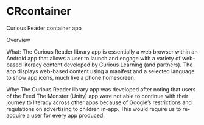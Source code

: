 # CRcontainer

Curious Reader container app

Overview

What: The Curious Reader library app is essentially a web browser within an Android app that allows a user to launch and engage with a variety of web-based literacy content developed by Curious Learning (and partners). The app displays web-based content using a manifest and a selected language to show app icons, much like a phone homescreen.

Why: The Curious Reader library app was developed after noting that users of the Feed The Monster (Unity) app were not able to continue with their journey to literacy across other apps because of Google’s restrictions and regulations on advertising to children in-app. This would require us to re-acquire a user for every app produced.
